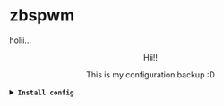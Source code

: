 # zbspwm
holii...
<p align="center">
  Hii!!
</p>

<p align="center">
  This is my configuration backup :D
</p>
<!-- A huge collection of Rofi themes -->

<details>
<summary><b><code>Install config</code></b></summary>

<p align="left">
  download installer
</p>

```
curl https://raw.githubusercontent.com/elmerginez/zbspwm/master/installer -o $HOME/installer
```
<p align="left">
  get run permision
</p>

```
chmod +x installer
```
<p align="left">
  run installer
</p>

```
./installer
```